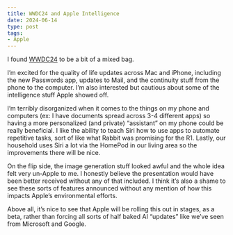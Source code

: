 ```yaml
---
title: WWDC24 and Apple Intelligence
date: 2024-06-14
type: post
tags:
- Apple
---
```


I found [WWDC24](https://www.apple.com/ca/newsroom/2024/06/wwdc24-highlights/) to be a bit of a mixed bag.

I’m excited for the quality of life updates across Mac and iPhone, including the new Passwords app, updates to Mail, and the continuity stuff from the phone to the computer. I’m also interested but cautious about some of the intelligence stuff Apple showed off.

I’m terribly disorganized when it comes to the things on my phone and computers (ex: I have documents spread across 3-4 different apps) so having a more personalized (and private) “assistant” on my phone could be really beneficial. I like the ability to teach Siri how to use apps to automate repetitive tasks, sort of like what Rabbit was promising for the R1. Lastly, our household uses Siri a lot via the HomePod in our living area so the improvements there will be nice.

On the flip side, the image generation stuff looked awful and the whole idea felt very un-Apple to me. I honestly believe the presentation would have been better received without any of that included. I think it’s also a shame to see these sorts of features announced without any mention of how this impacts Apple’s environmental efforts.

Above all, it’s nice to see that Apple will be rolling this out in stages, as a beta, rather than forcing all sorts of half baked AI “updates” like we’ve seen from Microsoft and Google.

